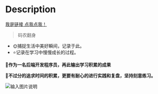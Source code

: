 # Description

[我是链接  点我点我！]( https://ryan_ma.gitee.io/codewars)

> 码农翻身
* 🌞捕捉生活中美好瞬间，记录于此。
* ⭐记录在学习中慢慢成长的过程。

**🔔作为一名后端开发程序员，再此输出学习积累的成果**

**🔔不过分的追求时间的积累，更要有耐心的进行实践和复盘，坚持刻意练习。** 


![输入图片说明](https://img-blog.csdnimg.cn/d45f12fdc60247be92f40d20158386df.png?x-oss-process=image/watermark,type_ZmFuZ3poZW5naGVpdGk,shadow_10,text_aHR0cHM6Ly9ibG9nLmNzZG4ubmV0L3FxXzM1NDE2MjE0,size_16,color_FFFFFF,t_70 "在这里输入图片标题")

